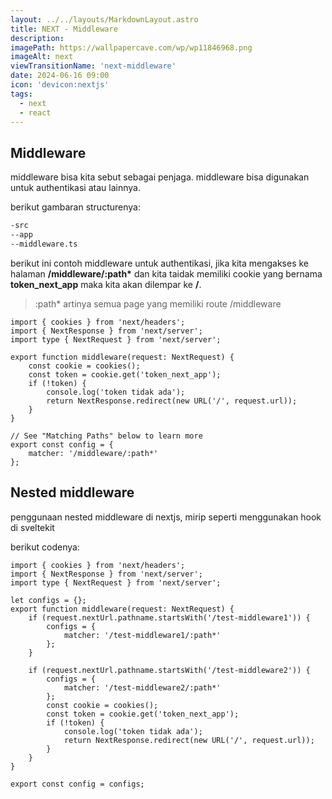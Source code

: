 ```yaml
---
layout: ../../layouts/MarkdownLayout.astro
title: NEXT - Middleware
description:
imagePath: https://wallpapercave.com/wp/wp11846968.png
imageAlt: next
viewTransitionName: 'next-middleware'
date: 2024-06-16 09:00
icon: 'devicon:nextjs'
tags:
  - next
  - react
---
```


## Middleware

middleware bisa kita sebut sebagai penjaga. middleware bisa digunakan untuk authentikasi atau lainnya.

berikut gambaran structurenya:

```md
-src
--app
--middleware.ts
```

berikut ini contoh middleware untuk authentikasi, jika kita mengakses ke halaman **/middleware/:path\*** dan kita taidak memiliki cookie yang bernama **token_next_app** maka kita akan dilempar ke **/**.

> :path\* artinya semua page yang memiliki route /middleware

```tsx
import { cookies } from 'next/headers';
import { NextResponse } from 'next/server';
import type { NextRequest } from 'next/server';

export function middleware(request: NextRequest) {
	const cookie = cookies();
	const token = cookie.get('token_next_app');
	if (!token) {
		console.log('token tidak ada');
		return NextResponse.redirect(new URL('/', request.url));
	}
}

// See "Matching Paths" below to learn more
export const config = {
	matcher: '/middleware/:path*'
};
```

## Nested middleware

penggunaan nested middleware di nextjs, mirip seperti menggunakan hook di sveltekit

berikut codenya:

```tsx
import { cookies } from 'next/headers';
import { NextResponse } from 'next/server';
import type { NextRequest } from 'next/server';

let configs = {};
export function middleware(request: NextRequest) {
	if (request.nextUrl.pathname.startsWith('/test-middleware1')) {
		configs = {
			matcher: '/test-middleware1/:path*'
		};
	}

	if (request.nextUrl.pathname.startsWith('/test-middleware2')) {
		configs = {
			matcher: '/test-middleware2/:path*'
		};
		const cookie = cookies();
		const token = cookie.get('token_next_app');
		if (!token) {
			console.log('token tidak ada');
			return NextResponse.redirect(new URL('/', request.url));
		}
	}
}

export const config = configs;
```
